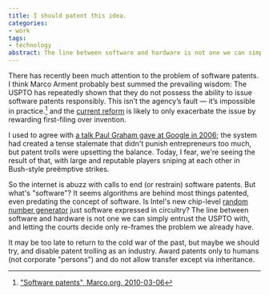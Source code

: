 ```yaml
---
title: I should patent this idea.
categories:
- work
tags:
- technology
abstract: The line between software and hardware is not one we can simply entrust the USPTO with, and letting the courts decide only re-frames the problem we already have.
---
```


There has recently been much attention to the problem of software patents.  I think Marco Arment probably best summed the prevailing wisdom: The USPTO has repeatedly shown that they do not possess the ability to issue software patents responsibly. This isn’t the agency’s fault — it’s impossible in practice.[^1] and the [current reform][2] is likely to only exacerbate the issue by rewarding first-filing over invention.

I used to agree with [a talk Paul Graham gave at Google in 2006][3]; the system had created a tense stalemate that didn't punish entrepreneurs too much, but patent trolls were upsetting the balance.  Today, I fear, we're seeing the result of that, with large and reputable players sniping at each other in Bush-style preëmptive strikes.

So the internet is abuzz with calls to end (or restrain) software patents.  But what's "software"?  It seems algorithms are behind most things patented, even predating the concept of software.  Is Intel's new chip-level [random number generator][4] just software expressed in circuitry?  The line between software and hardware is not one we can simply entrust the USPTO with, and letting the courts decide only re-frames the problem we already have.

It may be too late to return to the cold war of the past, but maybe we should try, and disable patent trolling as an industry.  Award patents only to humans (not corporate "persons") and do not allow transfer except via inheritance.

   [1]: http://www.marco.org/2010/03/06/software-patents
   [2]: http://online.wsj.com/article/SB10001424053111904537404576554633952918662.html
   [3]: http://www.paulgraham.com/softwarepatents.html
   [4]: http://spectrum.ieee.org/computing/hardware/behind-intels-new-randomnumber-generator/0


[^1]: ["Software patents", Marco.org, 2010-03-06][1]
